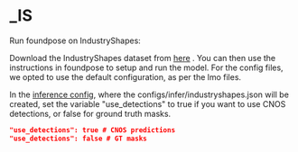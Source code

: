 # _IS

Run foundpose on IndustryShapes:


Download the IndustryShapes dataset from [here](https://huggingface.co/datasets/POSE-Lab/IndustryShapes) . You can then use the instructions in foundpose to setup and run the model.
For the config files, we opted to use the default configuration, as per the lmo files.


In the [inference config](https://github.com/facebookresearch/foundpose?tab=readme-ov-file#3-inference-), where the configs/infer/industryshapes.json will be created, set the variable "use_detections" to true if you want to use CNOS detections, or false for ground truth masks.

```json
"use_detections": true # CNOS predictions
"use_detections": false # GT masks
```
